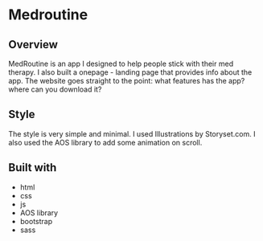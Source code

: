 # Medroutine

## Overview
MedRoutine is an app I designed to help people stick with their med therapy.
I also built a onepage - landing page that provides info about the app.
The website goes straight to the point: what features has the app? where can you download it?


## Style
The style is very simple and minimal. I used Illustrations by Storyset.com.
I also used the AOS library to add some animation on scroll.

## Built with
- html
- css
- js
- AOS library
- bootstrap
- sass 
